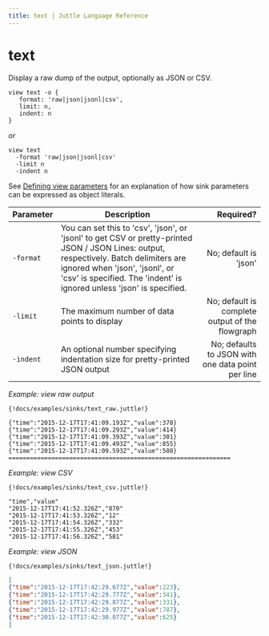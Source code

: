 ```yaml
---
title: text | Juttle Language Reference
---
```


text
======

Display a raw dump of the output, optionally as JSON or CSV.

```
view text -o {
   format: 'raw|json|jsonl|csv',
   limit: n,
   indent: n
}
```

*or*
```
view text
  -format 'raw|json|jsonl|csv'
  -limit n
  -indent n
```

See [Defining view parameters](../sinks/view.md#defining-view-parameters) for an explanation of how sink parameters can be expressed as object literals.

Parameter  |  Description  |  Required?
---------- | ------------- | ---------:
`-format`  |  You can set this to 'csv', 'json', or 'jsonl' to get CSV or pretty-printed JSON / JSON Lines: output, respectively. Batch delimiters are ignored when 'json', 'jsonl', or 'csv' is specified. The 'indent' is ignored unless 'json' is specified. |  No; default is 'json'
`-limit`  |  The maximum number of data points to display  |  No; default is complete output of the flowgraph
`-indent` |  An optional number specifying indentation size for pretty-printed JSON output  |  No; defaults to JSON with one data point per line

_Example: view raw output_

```
{!docs/examples/sinks/text_raw.juttle!}
```

```raw
{"time":"2015-12-17T17:41:09.193Z","value":378}
{"time":"2015-12-17T17:41:09.293Z","value":414}
{"time":"2015-12-17T17:41:09.393Z","value":301}
{"time":"2015-12-17T17:41:09.493Z","value":855}
{"time":"2015-12-17T17:41:09.593Z","value":508}
==============================================================
```

_Example: view CSV_

```
{!docs/examples/sinks/text_csv.juttle!}
```

```csv
"time","value"
"2015-12-17T17:41:52.326Z","870"
"2015-12-17T17:41:53.326Z","12"
"2015-12-17T17:41:54.326Z","332"
"2015-12-17T17:41:55.326Z","453"
"2015-12-17T17:41:56.326Z","581"
```

_Example: view JSON_

```
{!docs/examples/sinks/text_json.juttle!}
```

```json
[
{"time":"2015-12-17T17:42:29.677Z","value":223},
{"time":"2015-12-17T17:42:29.777Z","value":341},
{"time":"2015-12-17T17:42:29.877Z","value":331},
{"time":"2015-12-17T17:42:29.977Z","value":787},
{"time":"2015-12-17T17:42:30.077Z","value":625}
]
```
